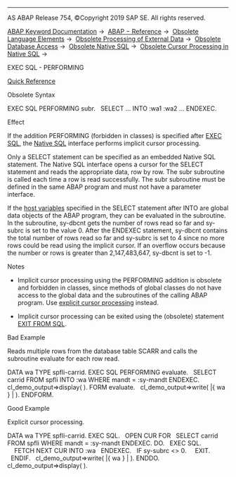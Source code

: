   

* * *

AS ABAP Release 754, ©Copyright 2019 SAP SE. All rights reserved.

[ABAP Keyword Documentation](https://help.sap.com/doc/abapdocu_754_index_htm/7.54/en-US/abenabap.htm) →  [ABAP − Reference](https://help.sap.com/doc/abapdocu_754_index_htm/7.54/en-US/abenabap_reference.htm) →  [Obsolete Language Elements](https://help.sap.com/doc/abapdocu_754_index_htm/7.54/en-US/abenabap_obsolete.htm) →  [Obsolete Processing of External Data](https://help.sap.com/doc/abapdocu_754_index_htm/7.54/en-US/abendata_storage_obsolete.htm) →  [Obsolete Database Access](https://help.sap.com/doc/abapdocu_754_index_htm/7.54/en-US/abendatabase_access_obsolete.htm) →  [Obsolete Native SQL](https://help.sap.com/doc/abapdocu_754_index_htm/7.54/en-US/abennative_sql_obsolete.htm) →  [Obsolete Cursor Processing in Native SQL](https://help.sap.com/doc/abapdocu_754_index_htm/7.54/en-US/abenexec_sql_cursor_implicit.htm) → 

EXEC SQL - PERFORMING

[Quick Reference](https://help.sap.com/doc/abapdocu_754_index_htm/7.54/en-US/abapexec_sql_shortref.htm)

Obsolete Syntax

EXEC SQL PERFORMING subr.
  SELECT ... INTO :wa1 :wa2 ...
ENDEXEC.

Effect

If the addition PERFORMING (forbidden in classes) is specified after [EXEC SQL](https://help.sap.com/doc/abapdocu_754_index_htm/7.54/en-US/abapexec.htm), the [Native SQL](https://help.sap.com/doc/abapdocu_754_index_htm/7.54/en-US/abennative_sql_glosry.htm "Glossary Entry") interface performs implicit cursor processing.

Only a SELECT statement can be specified as an embedded Native SQL statement. The Native SQL interface opens a cursor for the SELECT statement and reads the appropriate data, row by row. The subr subroutine is called each time a row is read successfully. The subr subroutine must be defined in the same ABAP program and must not have a parameter interface.

If the [host variables](https://help.sap.com/doc/abapdocu_754_index_htm/7.54/en-US/abapexec_host.htm) specified in the SELECT statement after INTO are global data objects of the ABAP program, they can be evaluated in the subroutine. In the subroutine, sy-dbcnt gets the number of rows read so far and sy-subrc is set to the value 0. After the ENDEXEC statement, sy-dbcnt contains the total number of rows read so far and sy-subrc is set to 4 since no more rows could be read using the implicit cursor. If an overflow occurs because the number or rows is greater than 2,147,483,647, sy-dbcnt is set to -1.

Notes

-   Implicit cursor processing using the PERFORMING addition is obsolete and forbidden in classes, since methods of global classes do not have access to the global data and the subroutines of the calling ABAP program. Use [explicit cursor processing](https://help.sap.com/doc/abapdocu_754_index_htm/7.54/en-US/abapexec_cursor.htm) instead.
    
-   Implicit cursor processing can be exited using the (obsolete) statement [EXIT FROM SQL](https://help.sap.com/doc/abapdocu_754_index_htm/7.54/en-US/abapexit_sql.htm).
    

Bad Example

Reads multiple rows from the database table SCARR and calls the subroutine evaluate for each row read.

DATA wa TYPE spfli-carrid.
EXEC SQL PERFORMING evaluate.
  SELECT carrid FROM spfli INTO :wa WHERE mandt = :sy-mandt
ENDEXEC.
cl\_demo\_output=>display( ).
FORM evaluate.
  cl\_demo\_output=>write( |{ wa } | ).
ENDFORM.

Good Example

Explicit cursor processing.

DATA wa TYPE spfli-carrid.
EXEC SQL.
  OPEN CUR FOR
  SELECT carrid FROM spfli WHERE mandt = :sy-mandt
ENDEXEC.
DO.
  EXEC SQL.
    FETCH NEXT CUR INTO :wa
  ENDEXEC.
  IF sy-subrc <> 0.
    EXIT.
  ENDIF.
  cl\_demo\_output=>write( |{ wa } | ).
ENDDO.
cl\_demo\_output=>display( ).
